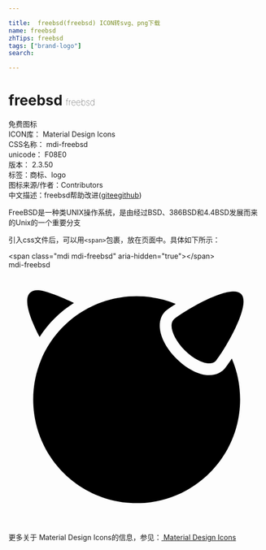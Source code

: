 ```yaml
---

title:  freebsd(freebsd) ICON转svg、png下载
name: freebsd
zhTips: freebsd
tags: ["brand-logo"]
search: 

---
```


# freebsd  <small style="font-size: 60%;font-weight: 100">freebsd</small>


<div class="detail-page">
<p>
<span><span class="badge-success badge">免费图标</span> </span>
<br/>
<span>
ICON库：
<span class="badge-secondary badge">Material Design Icons</span> 
</span>
<br/>
<span>
CSS名称：
<span class="badge-secondary badge">mdi-freebsd</span> 
</span>
<br/>
<span>
unicode：
<span class="badge-secondary badge">F08E0</span> 
<copy-btn content='F08E0' btn-title=""></copy-btn>
<copy-btn :content='String.fromCodePoint(parseInt("F08E0", 16))' btn-title="复制U"></copy-btn>
</span>
<br/>
<span>
版本：
<span class="badge-secondary badge">2.3.50</span> 
</span><br/><span>标签：<span class="badge-light badge"><router-link to="/tags/brand-logo.html">商标、logo</router-link></span></span>
<br/>
<span>图标来源/作者：<span class="badge-light badge">Contributors</span></span> 
<br/>
<span class="zh-detail">中文描述：<span class="badge-primary badge">freebsd</span><span class="help-link"><span>帮助改进</span>(<a href="https://gitee.com/liuwave/icon-helper/edit/master/json/material/freebsd.json" target="_blank" rel="noopener noreferrer">gitee</a><a href="https://github.com/liuwave/icon-helper/edit/master/json/material/freebsd.json" target="_blank" rel="noopener noreferrer">github</a></span>)</span><br/>
</p>
</div><div class="description description alert alert-light">FreeBSD是一种类UNIX操作系统，是由经过BSD、386BSD和4.4BSD发展而来的Unix的一个重要分支</div>
<div class="alert alert-dark">
  <i class="mdi mdi-freebsd mdi-48px"></i>
  <i class="mdi mdi-freebsd mdi-36px"></i>
  <i class="mdi mdi-freebsd mdi-24px"></i>
  <i class="mdi mdi-freebsd mdi-18px"></i>
</div>
<div>
  <p>引入css文件后，可以用<code>&lt;span&gt;</code>包裹，放在页面中。具体如下所示：    
  </p>
  <div class="alert alert-primary" style="font-size: 14px">
    &lt;span class="mdi mdi-freebsd" aria-hidden="true"&gt;&lt;/span&gt;
    <copy-btn content='<span class="mdi mdi-freebsd" aria-hidden="true"></span>'></copy-btn>
  </div>
  <div class="alert alert-secondary">
    <i class="mdi mdi-freebsd"
    style="font-size: 24px"
    aria-hidden="true"></i> mdi-freebsd
    <copy-btn content="mdi-freebsd" btn-title="复制图标名称"></copy-btn>
  </div>
</div>
<div id="svg" class="svg-wrap">
<svg xmlns="http://www.w3.org/2000/svg" viewBox="0 0 24 24"><path d="M2.69,2C3.54,1.95 6.08,3.16 6.13,3.19C4.84,4 3.74,5.09 2.91,6.38C2.09,4.81 1.34,2.91 2,2.25C2.17,2.08 2.4,2 2.69,2M20.84,2.13C21.25,2.08 21.58,2.14 21.78,2.34C22.85,3.42 19.88,8.15 19.38,8.66C18.87,9.16 17.57,8.7 16.5,7.63C15.43,6.55 14.97,5.26 15.47,4.75C15.88,4.34 19.09,2.3 20.84,2.13M12,2.56C13.29,2.56 14.53,2.82 15.66,3.28C15.17,3.6 14.81,3.85 14.69,3.97C13.7,4.96 14.14,6.83 15.72,8.41C16.7,9.38 17.84,9.97 18.78,9.97C19.46,9.97 19.92,9.68 20.16,9.44C20.33,9.27 20.6,8.88 20.91,8.41C21.42,9.59 21.69,10.88 21.69,12.25C21.69,17.61 17.36,21.97 12,21.97C6.64,21.97 2.31,17.61 2.31,12.25C2.31,6.89 6.64,2.56 12,2.56Z" /></svg>
</div>
<detail full-name='mdi-freebsd'></detail>
    
<div><p>更多关于 Material Design Icons的信息，参见：<a target="_blank" href="https://iconhelper.cn/material.html"> Material Design Icons</a>
</p></div>
